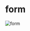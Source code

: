 # form
![form](https://github.com/siddhparapurvang/form/assets/139098531/fb1474f0-aee4-4a99-aef3-3b676f503e6a)

